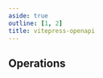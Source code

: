 ```yaml
---
aside: true
outline: [1, 2]
title: vitepress-openapi
---
```


<script setup>
import { useOpenapi } from 'vitepress-openapi/client'

const paths = useOpenapi().getPathsByVerbs()
</script>

<OAInfo />

<OAServers />

## Operations

<template v-for="path in paths">

- <OAOperationLink :operationId="path.operationId" :method="path.verb" :title="path.summary" :href="`/example/operations/${path.operationId}`" :key="path.operationId" />

</template>
